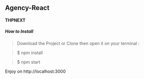 ## Agency-React
#### THPNEXT
##### How to Install

> Download the Project or Clone then open it on your terminal :

>$ npm install

>$ npm start

Enjoy on http://localhost:3000
